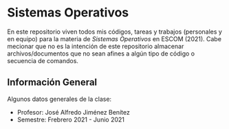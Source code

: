 # Sistemas Operativos

En este repositorio viven todos mis códigos, tareas y trabajos (personales y en equipo) para la materia de *Sistemas Operativos* en ESCOM (2021). Cabe mecionar que no es la intención de este repositorio almacenar archivos/documentos que no sean afines a algún tipo de código o secuencia de comandos.

## Información General

Algunos datos generales de la clase:

- Profesor: José Alfredo Jiménez Benítez
- Semestre: Frebrero 2021 - Junio 2021

